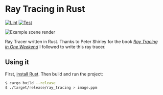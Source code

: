 # Ray Tracing in Rust
[![Lint](https://github.com/arthur-targaryen/ray-tracing-rust/actions/workflows/lint.yml/badge.svg?branch=main)](https://github.com/arthur-targaryen/ray-tracing-rust/actions/workflows/lint.yml)
[![Test](https://github.com/arthur-targaryen/ray-tracing-rust/actions/workflows/test.yml/badge.svg)](https://github.com/arthur-targaryen/ray-tracing-rust/actions/workflows/test.yml)

![Example scene render](./image.ppm)

Ray Tracer written in Rust.
Thanks to Peter Shirley for the book [_Ray Tracing in One Weekend_](https://raytracing.github.io/books/RayTracingInOneWeekend.html)
I followed to write this ray tracer.

## Using it
First, [install Rust](https://www.rust-lang.org/tools/install).
Then build and run the project:
```bash
$ cargo build --release
$ ./target/release/ray_tracing > image.ppm
```